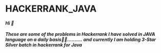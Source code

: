 # HACKERRANK_JAVA
#### ***Hi 👋***
***These are some of the problems in Hackerrank I have solved in JAVA language on a daily basis👨‍💻..........***
***and currently I am holding 3-Star Silver batch in hackerrank for Java***
